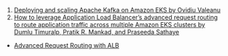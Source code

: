 

1. [Deploying and scaling Apache Kafka on Amazon EKS by Ovidiu Valeanu](https://aws.amazon.com/blogs/containers/deploying-and-scaling-apache-kafka-on-amazon-eks/)
1. [How to leverage Application Load Balancer’s advanced request routing to route application traffic across multiple Amazon EKS clusters by Dumlu Timuralp, Pratik R. Mankad, and Praseeda Sathaye](https://aws.amazon.com/blogs/containers/how-to-leverage-application-load-balancers-advanced-request-routing-to-route-application-traffic-across-multiple-amazon-eks-clusters/)
- [Advanced Request Routing with ALB](https://exampleloadbalancer.com/advanced_request_routing_demo.html)


